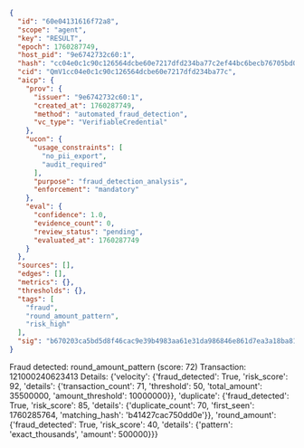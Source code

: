 ```json
{
  "id": "60e04131616f72a8",
  "scope": "agent",
  "key": "RESULT",
  "epoch": 1760287749,
  "host_pid": "9e6742732c60:1",
  "hash": "cc04e0c1c90c126564dcbe60e7217dfd234ba77c2ef44bc6becb76705bd00e7a",
  "cid": "QmV1cc04e0c1c90c126564dcbe60e7217dfd234ba77c",
  "aicp": {
    "prov": {
      "issuer": "9e6742732c60:1",
      "created_at": 1760287749,
      "method": "automated_fraud_detection",
      "vc_type": "VerifiableCredential"
    },
    "ucon": {
      "usage_constraints": [
        "no_pii_export",
        "audit_required"
      ],
      "purpose": "fraud_detection_analysis",
      "enforcement": "mandatory"
    },
    "eval": {
      "confidence": 1.0,
      "evidence_count": 0,
      "review_status": "pending",
      "evaluated_at": 1760287749
    }
  },
  "sources": [],
  "edges": [],
  "metrics": {},
  "thresholds": {},
  "tags": [
    "fraud",
    "round_amount_pattern",
    "risk_high"
  ],
  "sig": "b670203ca5bd5d8f46cac9e39b4983aa61e31da986846e861d7ea3a18ba81054"
}
```

Fraud detected: round_amount_pattern (score: 72)
Transaction: 121000240623413
Details: {'velocity': {'fraud_detected': True, 'risk_score': 92, 'details': {'transaction_count': 71, 'threshold': 50, 'total_amount': 35500000, 'amount_threshold': 10000000}}, 'duplicate': {'fraud_detected': True, 'risk_score': 85, 'details': {'duplicate_count': 70, 'first_seen': 1760285764, 'matching_hash': 'b41427cac750dd0e'}}, 'round_amount': {'fraud_detected': True, 'risk_score': 40, 'details': {'pattern': 'exact_thousands', 'amount': 500000}}}